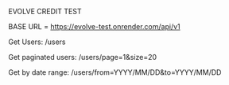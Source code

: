 EVOLVE CREDIT TEST

BASE URL = https://evolve-test.onrender.com/api/v1

Get Users: /users


Get paginated users: /users/page=1&size=20


Get by date range: /users/from=YYYY/MM/DD&to=YYYY/MM/DD
